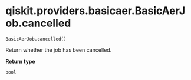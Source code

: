 # qiskit.providers.basicaer.BasicAerJob.cancelled

`BasicAerJob.cancelled()`

Return whether the job has been cancelled.

**Return type**

`bool`
